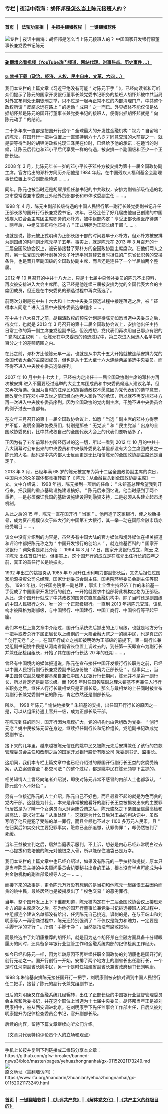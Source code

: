 ### 专栏 | 夜话中南海：胡怀邦是怎么当上陈元接班人的？
------------------------

#### [首页](https://github.com/gfw-breaker/banned-news3/blob/master/README.md) &nbsp;&nbsp;|&nbsp;&nbsp; [法轮功真相](https://github.com/begood0513/basic/blob/master/README.md)  &nbsp;&nbsp;|&nbsp;&nbsp; [手把手翻墙教程](https://github.com/gfw-breaker/guides/wiki)  &nbsp;&nbsp;|&nbsp;&nbsp; [一键翻墙软件](https://github.com/gfw-breaker/nogfw/blob/master/README.md)  



<div id="headerimg">
 <img alt="专栏 | 夜话中南海：胡怀邦是怎么当上陈元接班人的？" src="https://www.rfa.org/mandarin/zhuanlan/yehuazhongnanhai/gx-01152021173249.html/@@images/22972964-985d-4dae-9b85-0d46405a3872.jpeg" title="专栏 | 夜话中南海：胡怀邦是怎么当上陈元接班人的？"/>
 <span class="lead_image_caption">
  中国国家开发银行原董事长兼党委书记陈元
 </span>
 <!-- zoomattribute -->
</div>

<hr/>


#### [ 🎬  翻墙必看视频（YouTube热门频道、网站代理、时事热点、历史事件 ...）](https://github.com/gfw-breaker/links/blob/master/banned.md)

#### [ 💥  禁书下载（政治、经济、人权、民主自由、文革、六四 ...）](https://github.com/gfw-breaker/books/blob/master/README.md)

<div id="storytext">
 <div class="sidebar">
 </div>
 <p>
 </p>
 <p>
  我们本专栏的上篇文章《习近平绝没有可能
  <span>
   “
  </span>
  <span>
   对陈元下手
  </span>
  <span>
   ”
  </span>
  <span>
   》，已经向读者和可听众们提示了陈元的国家开发银行董事长兼党委书记职务的接班人胡怀邦被中共当局对外宣布判处无期徒刑之举，只不过是一起再正常不过的内部清理门户，中共整个政权所谓
  </span>
  <span>
   “
  </span>
  <span>
   反腐永远在路上
  </span>
  <span>
   ”
  </span>
  <span>
   的运动
  </span>
  <span>
   “
  </span>
  <span>
   成果
  </span>
  <span>
   ”
  </span>
  <span>
   之一而已。外界媒体不能仅仅是依据胡怀邦是陈元的国开行董事长兼党委书记的接班人，便得出抓胡怀邦就是
  </span>
  <span>
   “
  </span>
  <span>
   向陈元动手
  </span>
  <span>
   ”
  </span>
  <span>
   的结论。
  </span>
 </p>
 <p>
  <span>
   二十多年来一直都是把国开行这个
  </span>
  <span>
   “
  </span>
  <span>
   全球最大的开发性金融机构
  </span>
  <span>
   ”
  </span>
  <span>
   视为
  </span>
  <span>
   “
  </span>
  <span>
   自留地
  </span>
  <span>
   ”
  </span>
  <span>
   的陈元，在国开行一把手位置上一直坚持到六十八岁才同意交班的大前提之一，就是要等待当时的胡锦涛政权兑现江泽民在位时，已经给予他的承诺：在适当的时候，让陈云后代也和邓小平后代享受一样的待遇，被安排一个副国级和至少一个正部长级。
  </span>
 </p>
 <p>
  <span>
   2008
  </span>
  <span>
   年
  </span>
  <span>
   3
  </span>
  <span>
   月，比陈元年长一岁的邓小平长子邓朴方被安排为第十一届全国政协副主席。官方给出的邓朴方简历介绍他是
  </span>
  <span>
   1984
  </span>
  <span>
   年起，在中国残疾人福利基金会副理事长位置上享受副部级待遇
  </span>
  <span>
   ……
  </span>
  <span>
   。
  </span>
 </p>
 <p>
  <span>
   同年，陈元也被当时还是胡耀邦担任总书记的中共政权，安排为副省部级待遇的北京市委常委兼市委商业外经外贸部部长和市体改委副主任
  </span>
  <span>
   ……
  </span>
  <span>
   。
  </span>
 </p>
 <p>
  <span>
   1998
  </span>
  <span>
   年
  </span>
  <span>
   4
  </span>
  <span>
   月，陈元由副部长级待遇的中国人民银行第一副行长兼党委副书记升任正部长级的国开行行长兼党委书记。次年，已经连任了好几届由他自己创建的中国残疾人联合会主席团主席职务的邓朴方，被中组部内定
  </span>
  <span>
   “
  </span>
  <span>
   享受正部长级医疗待遇
  </span>
  <span>
   ”
  </span>
  <span>
   。两年后，中组又宣布将他邓朴方
  </span>
  <span>
   “
  </span>
  <span>
   正式明确为正部长级干部
  </span>
  <span>
   ”……
  </span>
  <span>
   。
  </span>
 </p>
 <p>
  <span>
   也就是说，陈元被正式明确为正部长级干部的时间要早于邓朴方，但邓朴方被安排为副国级的时间则比陈元早了五年。事实上，就是陈元在
  </span>
  <span>
   2013
  </span>
  <span>
   年
  </span>
  <span>
   3
  </span>
  <span>
   月召开的十二届全国政协会议上，被安排接替了邓朴方的全国政协副主席席次。在他们两人之前，另一位党国元老叶剑英的长子叶选平同意辞去当时担任的广东省长职务的交换条件，也是晋升至副国级的全国政协副主席，而且还是连任了一个半届加两个整届。
  </span>
 </p>
 <p>
  <span>
   2012
  </span>
  <span>
   年
  </span>
  <span>
   10
  </span>
  <span>
   月召开的中共十八大上，只是十七届中央候补委员的陈元不出预料，再次被安排进入大会主席团。这已经是他连续三届被安排为党的全国代表大会的主席团成员，但还是在中央委员的预选过程中再次落选了。
  </span>
 </p>
 <p>
  <span>
   前两次分别是在中共十六大和十七大中央委员预选过程中接连落选之后，被
  </span>
  <span>
   “
  </span>
  <span>
   征得本人同意
  </span>
  <span>
   ”
  </span>
  <span>
   进入当届中央候补委员选举程序
  </span>
  <span>
   ……
  </span>
  <span>
   。
  </span>
 </p>
 <p>
  <span>
   在中共十八大召开之前，胡锦涛政权的预先计划是待陈元如愿当选中央委员之后，待次年，也就是
  </span>
  <span>
   2013
  </span>
  <span>
   年
  </span>
  <span>
   3
  </span>
  <span>
   月召开的第十二届全国政协会议上，安排他出任主持日常工作的第一副主席兼党组副书记。但没成想，党代表们再次用自己那点有限的
  </span>
  <span>
   “
  </span>
  <span>
   党内民主权利
  </span>
  <span>
   ”
  </span>
  <span>
   ，让陈元在中央委员的预选过程中，第三次进入候选人名单中的百分之十的差额范围之内。
  </span>
 </p>
 <p>
  <span>
   在此之前，邓朴方比他陈元早一届，也就是从中共十五大开始就被连续安排为党的全国代表大会的主席团成员，但也是从十五大至十六大连续两届落选中央委员，而不得不进入中央候补委员选举序列。
  </span>
 </p>
 <p>
  <span>
   2007
  </span>
  <span>
   年
  </span>
  <span>
   10
  </span>
  <span>
   月中共十七大上，已经被内定出任十一届全国政协副主席的邓朴方再次被安排
  </span>
  <span>
   <span>
    进入不需要经过选举的大会主席团成员和中央委员候选人建议名单，但又再次落选。但因为当时的江泽民和胡锦涛政权不愿意因为党代表们的选举意志，而改变他们在邓小平去世之前已经向他老人家许下的承诺，所以就不再安排邓朴方再一次进入中央候补委员序列。因为全国政协的党内副主席，干脆不进中央委员会的例子过去一直都有。
   </span>
  </span>
 </p>
 <p>
  <span>
   在次年三月召开的第十一届全国政协会议上，如愿
  </span>
  <span>
   “
  </span>
  <span>
   当选
  </span>
  <span>
   ”
  </span>
  <span>
   副主席的邓朴方得票并不低，说明全国政协委员们，特别是那些
  </span>
  <span>
   “
  </span>
  <span>
   无党派
  </span>
  <span>
   ”
  </span>
  <span>
   和
  </span>
  <span>
   “
  </span>
  <span>
   民主党派
  </span>
  <span>
   ”
  </span>
  <span>
   出身的全国政协委员们，比中共政权自己的全国代表大会上的代表们要听话多了。
  </span>
 </p>
 <p>
  <span>
   正因为有了五年前邓朴方所经历过的这一切，所以一看到
  </span>
  <span>
   2012
  </span>
  <span>
   年
  </span>
  <span>
   10
  </span>
  <span>
   月的中共十八大闭幕时公布出来的中央委员和中央候补委员名单里都没有大会主席团成员之一陈元的大名，起码是中共内部人士反而更是无比相信陈元的全国政协副主席还是当定了。
  </span>
 </p>
 <p>
  <span>
   2013
  </span>
  <span>
   年
  </span>
  <span>
   3
  </span>
  <span>
   月，已经年满
  </span>
  <span>
   68
  </span>
  <span>
   岁的陈元被宣布为第十二届全国政协副主席的次日，中国内地的众多媒体都竞相转载了《
  </span>
  <span>
   <span>
    陈元：从金融巨头到全国政协副主席》一文。文中介绍说：
   </span>
  </span>
  <span>
   1998
  </span>
  <span>
   年初，陈元接到一项新的任命：
  </span>
  <span>
   “
  </span>
  <span>
   朱镕基总理希望我到开行来，把我国的重点基础设施建设搞好。
  </span>
  <span>
   ”
  </span>
  <span>
   陈元后来回忆说，他当时感到了两个重担，一是必须保证我国的基础设施建设得到融资支持，二是必须从头建立起市场机制。
  </span>
 </p>
 <p>
  <span>
   从此之后的
  </span>
  <span>
   15
  </span>
  <span>
   年，陈元一直在国开行
  </span>
  <span>
   “
  </span>
  <span>
   当家
  </span>
  <span>
   ”
  </span>
  <span>
   。他再造了这家银行，使之脱胎换骨，成为资产规模仅次于四大行的中国第五大银行，其一举一动在国际金融市场亦倍受瞩目
  </span>
  <span>
   ……
  </span>
  <span>
   。
  </span>
 </p>
 <p>
  <span>
   该文中没有介绍到的内容是，虽然多有中国大陆的官方媒体和境外媒体在相关报道和评论中都把陈元称之为
  </span>
  <span>
   “
  </span>
  <span>
   中国开发银行的创始人
  </span>
  <span>
   ”
  </span>
  <span>
   ，就连维基百科的
  </span>
  <span>
   “
  </span>
  <span>
   国家开发银行
  </span>
  <span>
   ”
  </span>
  <span>
   词条也是如此介绍
  </span>
  <span>
   <span>
    ：
   </span>
  </span>
  <span>
   1994
  </span>
  <span>
   年
  </span>
  <span>
   3
  </span>
  <span>
   月
  </span>
  <span>
   17
  </span>
  <span>
   日，国家开发银行成立，陈云
  </span>
  <span>
   <a href="https://zh.wikipedia.org/wiki/%E9%99%88%E4%BA%91">
    <span>
    </span>
   </a>
  </span>
  <span>
   之子陈元
  </span>
  <span>
  </span>
  <span>
   出任首任行长。但事实上，这个国开行的成立是在陈元出任行长的四年之前，真正的首任行长是姚振炎。
  </span>
 </p>
 <p>
  <span>
   1932
  </span>
  <span>
   年出生的姚振炎从
  </span>
  <span>
   1985
  </span>
  <span>
   年
  </span>
  <span>
   9
  </span>
  <span>
   月升任水利电力部副部长后，又先后担任过国家能源投资公司总经理、国家计划委员会副主任、国务院环境委员会副主任等职务。
  </span>
  <span>
   1994
  </span>
  <span>
   年初，时任国务院第一副总理
  </span>
  <span>
   <span>
    ，事实上全盘主持经济工作的朱镕基一手促成了中国国家开发银行的创立，一开始就要求中组部将此机构定格为正部级。从此，这个国开行就成了中共政权的国务院直属金融机构中，除了当时还是副国级的中国人民银行之外，唯一的一个正部级银行。一直到
   </span>
  </span>
  <span>
   2013
  </span>
  <span>
   年初陈元交班，该机构才被降格为副部级，与中国银行、中国建行、中国工商行、中国农行等平起平座。
  </span>
 </p>
 <p>
  <span>
   我们本专栏上篇文章中介绍过，国开行系统先后抓出的正厅局级，也就是地方分行一把手或者总行下属正局长以上级别的一大票金融大鳄之一的姚中民，也是真正的
  </span>
  <span>
   “
  </span>
  <span>
   创行元老
  </span>
  <span>
   ”
  </span>
  <span>
   之一。在国开行成立之初即被明确为正部级的前提下，第一副行长兼党组副书记姚中民是从河南省副省长位置上调过去的，到任第一天即宣布为副行长并兼任纪检组组长，开始了其在国开行长达
  </span>
  <span>
   20
  </span>
  <span>
   年的任期
  </span>
  <span>
   ……
  </span>
  <span>
   。
  </span>
 </p>
 <p>
  <span>
   曾经有中国境内的媒体报道说，陈元在宣布接任中国开发银行行长职务之前，已经以中国人民银行副行长兼党委副书记身份被
  </span>
  <span>
   “
  </span>
  <span>
   明确为正部长级
  </span>
  <span>
   ”
  </span>
  <span>
   。但事实上，当年由国务院副总理朱镕基亲自兼任中国人民银行行长期间，陈元并不是第一副行长，所以肯定还是副部长级。而
  </span>
  <span>
   1995
  </span>
  <span>
   年时任国务院副总理朱镕基不再兼任人行行长职务之后，继任人行行长戴相龙只是正部长级。那么与戴相龙的上任同时被宣布为副行长兼党委副书记的陈元，肯定依然还是副部长级。
  </span>
 </p>
 <p>
  <span>
   所以，
  </span>
  <span>
   1998
  </span>
  <span>
   年陈元
  </span>
  <span>
   “
  </span>
  <span>
   愉快地接受
  </span>
  <span>
   ”
  </span>
  <span>
   朱镕基的安排，出任国开行行长的原因之一是，可以从组织待遇上官升一级，成为正部长级干部。
  </span>
 </p>
 <p>
  <span>
   在陈元到任的同时，国开行因为规模扩大，党的机构也由党组改为党委。
  </span>
  <span>
   “
  </span>
  <span>
   创行元老
  </span>
  <span>
   “
  </span>
  <span>
   姚中民被陈元留在身边，继续担任副行长和纪检组长，党组副书记改成党委副书记。
  </span>
 </p>
 <p>
  <span>
   接下来的几年里，越来越被陈元信任的姚中民又被陈元先后安排兼任了该行的贷款管理委员会主任和改制之后的国家开发银行股份有限公司
  </span>
  <span>
  </span>
  <span>
   党委副书记、监事长。
  </span>
 </p>
 <p>
  <span>
   这期间，我们本专栏上篇文章中也已经介绍过的原国开行副行长王益的贪腐受贿案，从立案调查至
  </span>
  <span>
   “
  </span>
  <span>
   移交司法
  </span>
  <span>
   ”
  </span>
  <span>
   的整个过程，都是姚中民在陈元领导下主抓的。
  </span>
 </p>
 <p>
  <span>
   相关知情人士曾经向笔者介绍说，即使对陈元非常不感冒的内部人士也都承认，
  </span>
  <span>
   “
  </span>
  <span>
   陈元这个人不好色
  </span>
  <span>
   ”
  </span>
  <span>
   。
  </span>
 </p>
 <p>
  <span>
   另有一位接近陈元的人士介绍，陈元自己不好色，而且最看不起的就是为色而贪的党内干部。这就是为什么，本来是非常被他看好的副行长王益被揭发出来的主要罪行居然是为了睡一个女演员而大肆索贿受贿之后，陈元盛怒之下亲自至信最高检和最高法，要求对王益
  </span>
  <span>
   “
  </span>
  <span>
   从重处理
  </span>
  <span>
   ”
  </span>
  <span>
   。这就是为什么日后对王益的判决词中，虽然写明了他只是犯了受贿的单一罪行，而且金额也不过才
  </span>
  <span>
   1100
  </span>
  <span>
   多万元人民币，且
  </span>
  <span>
   “
  </span>
  <span>
   在归案后如实交代主要犯罪事实，赃款已全部追缴，认罪悔罪
  </span>
  <span>
   ”
  </span>
  <span>
   ，却仍然被判了死缓。
  </span>
 </p>
 <p>
  <span>
   当年王益被宣判之后，居然当庭表示服判，不上诉，想必是内心已经非常明白过去一心提拔和栽培他的陈元对他恨之入骨，所以能保住脑袋已是万幸。
  </span>
 </p>
 <p>
  <span>
   我们本专栏的上篇文章中也已经介绍过，如果没有陈元的一手扶持和提拔，原本只是当年陈云主持的中央顾问委员会机要秘书出身的王益，根本没有半点可能成为中共金融机构的副省部级领导人之一
  </span>
  <span>
   ……
  </span>
  <span>
   。
  </span>
 </p>
 <p>
  <span>
   而接下来的故事是，更令陈元万万没有想到的是当初和他陈元一起痛恨王益因色而贪的姚中民，最终居然也是被揭发出了
  </span>
  <span>
   “
  </span>
  <span>
   权色交易
  </span>
  <span>
   ”
  </span>
  <span>
   的恶劣罪行。
  </span>
 </p>
 <p>
  <span>
   当年，整个国开发上上下下谁都知道，陈元被内定在十二届全国政协会议上接班邓朴方的副主席席次之后，在为他的国开行董事长兼党委书记挑选接班人的过程中，中组部连个建议名单都没有给出，任凭陈元自己挑选。讽刺的是，在与王歧山和刘明康等人一再密商过程中，陈元还特别强调了
  </span>
  <span>
   “
  </span>
  <span>
   不仅仅是能力和魄力，一定要是手脚干净的才行
  </span>
  <span>
   ”
  </span>
  <span>
   。所谓
  </span>
  <span>
   “
  </span>
  <span>
   手脚干净
  </span>
  <span>
   ”
  </span>
  <span>
   ，当然是指没有腐败把柄。
  </span>
 </p>
 <p>
  <span>
   而最终选中了刘明康推荐的胡怀邦，就是因为这个胡怀邦在金融方面具备十分耀眼履历的同时，还具备多年银行业监管工作和金融系统内部的纪律检察工作经历。
  </span>
 </p>
 <p>
  <span>
   如今已经和陈元一样，因为年龄原因不再继续任职全国政协的刘明康也是国开行的创行元老之一。国开行创行一开始，安排了两个地方上的副省长出任副行长，一个是时任河南副省长姚中民，另一个是时任福建省副省长兼省政府秘书长刘明康。
  </span>
 </p>
 <p>
  <span>
   1998
  </span>
  <span>
   年朱镕基安排陈元接任国开行一把手，刘明康则被安排对调到中国人民银行任二把手，接替了陈元的副行长兼党组副书记。
  </span>
 </p>
 <p>
  <span>
   日后的刘明康又在金融系统几经辗转，出任了正部长级的中国银行业监督管理委员会主席和党委书记，并在这个职位上当选为十七届中央委员。胡怀邦当年正是被刘明康相中，被从西安调进北京，在刘明康手下先任监事会工作部主任，日后又被刘明康提升为纪律检查委员会书记，官升副部长级。
  </span>
 </p>
 <p>
  <span>
   后续的内容，留待下篇文章继续向听众们介绍。
  </span>
 </p>
 <p>
  <span>
   （文章只代表特约评论员个人的立场和观点）
  </span>
 </p>
</div>

<hr/>
手机上长按并复制下列链接或二维码分享本文章：<br/>
https://github.com/gfw-breaker/banned-news3/blob/master/pages/yehuazhongnanhai/gx-01152021173249.md <br/>
<a href='https://github.com/gfw-breaker/banned-news3/blob/master/pages/yehuazhongnanhai/gx-01152021173249.md'><img src='https://github.com/gfw-breaker/banned-news3/blob/master/pages/yehuazhongnanhai/gx-01152021173249.md.png'/></a> <br/>
原文地址（需翻墙访问）：https://www.rfa.org/mandarin/zhuanlan/yehuazhongnanhai/gx-01152021173249.html


------------------------
#### [首页](https://github.com/gfw-breaker/banned-news3/blob/master/README.md) &nbsp;|&nbsp; [一键翻墙软件](https://github.com/gfw-breaker/nogfw/blob/master/README.md) &nbsp;| [《九评共产党》](https://github.com/gfw-breaker/9ping.md/blob/master/README.md#九评之一评共产党是什么) | [《解体党文化》](https://github.com/gfw-breaker/jtdwh.md/blob/master/README.md) | [《共产主义的终极目的》](https://github.com/gfw-breaker/gczydzjmd.md/blob/master/README.md)


<img src='http://gfw-breaker.win/banned-news3/pages/yehuazhongnanhai/gx-01152021173249.md' width='0px' height='0px'/>